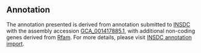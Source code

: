 

Annotation
----------

The annotation presented is derived from annotation submitted to
[INSDC](http://www.insdc.org) with the assembly accession
[GCA\_001417885.1](http://www.ebi.ac.uk/ena/data/view/GCA_001417885.1),
with additional non-coding genes derived from
[Rfam](http://rfam.xfam.org/). For more details, please visit [INSDC
annotation
import](http://ensemblgenomes.org/info/data/insdc_annotation).
